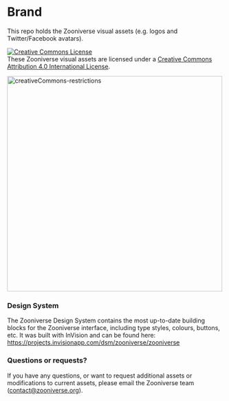 Brand
=====

This repo holds the Zooniverse visual assets (e.g. logos and Twitter/Facebook avatars).

<a rel="license" href="http://creativecommons.org/licenses/by/4.0/"><img alt="Creative Commons License" style="border-width:0" src="https://i.creativecommons.org/l/by/4.0/88x31.png" /></a><br />These Zooniverse visual assets are licensed under a <a rel="license" href="http://creativecommons.org/licenses/by/4.0/">Creative Commons Attribution 4.0 International License</a>.

<img width="500" alt="creativeCommons-restrictions" src="https://user-images.githubusercontent.com/4975655/213787366-01d7000c-503b-4db8-9bf4-a5d2d33d892a.png">

### Design System
The Zooniverse Design System contains the most up-to-date building blocks for the Zooniverse interface, including type styles, colours, buttons, etc. It was built with InVision and can be found here: https://projects.invisionapp.com/dsm/zooniverse/zooniverse

### Questions or requests?

If you have any questions, or want to request additional assets or modifications to current assets, please email the Zooniverse team (contact@zooniverse.org).


